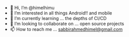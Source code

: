 - 👋 Hi, I’m @himelhimu
- 👀 I’m interested in all things Android!! and mobile
- 🌱 I’m currently learning ... the depths of CI/CD
- 💞️ I’m looking to collaborate on ... open source projects
- 📫 How to reach me ... sabbirahmedhimel@gmail.com

<!---
himelhimu/himelhimu is a ✨ special ✨ repository because its `README.md` (this file) appears on your GitHub profile.
You can click the Preview link to take a look at your changes.
--->
